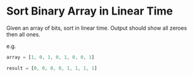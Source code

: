 # Sort Binary Array in Linear Time

Given an array of bits, sort in linear time. Output should show all zeroes then all ones.

e.g. 

```js
array = [1, 0, 1, 0, 1, 0, 0, 1]

result = [0, 0, 0, 0, 1, 1, 1, 1]
```
